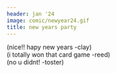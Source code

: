 ```yaml
---
header: jan '24
image: comic/newyear24.gif
title: new years party
---
```

(nice!! hapy new years -clay)  
(i totally won that card game -reed)  
(no u didnt! -toster)  

